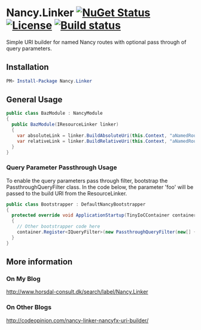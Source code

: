 # Nancy.Linker [![NuGet Status](http://img.shields.io/nuget/v/Nancy.Linker.svg?style=flat)](https://www.nuget.org/packages/Nancy.Linker/) [![License](https://img.shields.io/github/license/horsdal/nancy.linker.svg)](./LICENSE) [![Build status](https://ci.appveyor.com/api/projects/status/ksd1rsuix1r085q1?svg=true)](https://ci.appveyor.com/project/horsdal/nancy-linker)

Simple URI builder for named Nancy routes with optional pass through of query parameters.

## Installation

```PowerShell
PM> Install-Package Nancy.Linker
```

## General Usage

```C#
public class BazModule : NancyModule
{
  public BazModule(IResourceLinker linker)
  {
    var absoluteLink = linker.BuildAbsoluteUri(this.Context, "aNamedRoute", parameters: new {id = 123})
    var relativeLink = linker.BuildRelativeUri(this.Context, "aNamedRoute", parameters: new {id = 123})
  }
}
```

### Query Parameter Passthrough Usage

To enable the query parameters pass through filter, bootstrap the PassthroughQueryFilter class.
In the code below, the parameter 'foo' will be passed to the build URI from the ResourceLinker.
```C#
public class Bootstrapper : DefaultNancyBootstrapper
{
  protected override void ApplicationStartup(TinyIoCContainer container, IPipelines pipelines)
  {
    // Other bootstrapper code here  
    container.Register<IQueryFilter>(new PassthroughQueryFilter(new[] { "foo" }));
  }
}
```

## More information

### On My Blog
http://www.horsdal-consult.dk/search/label/Nancy.Linker

### On Other Blogs
http://codeopinion.com/nancy-linker-nancyfx-uri-builder/

